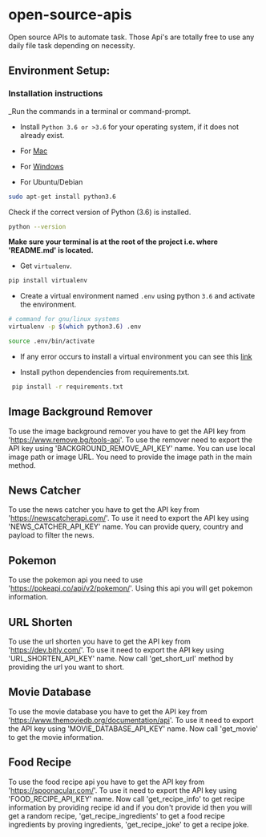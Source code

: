 # open-source-apis
Open source APIs to automate task. Those Api's are totally free to use any daily file task depending on necessity.

## Environment Setup:

### Installation instructions

_Run the commands in a terminal or command-prompt.

- Install `Python 3.6 or >3.6` for your operating system, if it does not already exist.

 - For [Mac](https://www.python.org/ftp/python/3.6.8/python-3.6.8-macosx10.9.pkg)

 - For [Windows](https://www.python.org/ftp/python/3.6.8/python-3.6.8-amd64.exe)

 - For Ubuntu/Debian

 ```bash
 sudo apt-get install python3.6
 ```

 Check if the correct version of Python (3.6) is installed.

 ```bash
 python --version
 ```

**Make sure your terminal is at the root of the project i.e. where 'README.md' is located.**

* Get `virtualenv`.

 ```bash
 pip install virtualenv
 ```

* Create a virtual environment named `.env` using python `3.6` and activate the environment.

 ```bash
 # command for gnu/linux systems
 virtualenv -p $(which python3.6) .env

 source .env/bin/activate
 ```
* If any error occurs to install a virtual environment you can see this [link](https://github.com/anisrfd/Python-Virtualenv-Setup/blob/master/Python_virtualenv_setup.md)

 
* Install python dependencies from requirements.txt.
 ```bash
  pip install -r requirements.txt
  ```

## Image Background Remover
To use the image background remover you have to get the API key from 'https://www.remove.bg/tools-api'. To use the remover 
need to export the API key using 'BACKGROUND_REMOVE_API_KEY' name. You can use local image path or image URL. You 
need to provide the image path in the main method.

## News Catcher
To use the news catcher you have to get the API key from 'https://newscatcherapi.com/'. To use it need to export the API key 
using 'NEWS_CATCHER_API_KEY' name. You can provide query, country and payload to filter the news.

## Pokemon
To use the pokemon api you need to use 'https://pokeapi.co/api/v2/pokemon/'. Using this api you will get pokemon information.

## URL Shorten
To use the url shorten you have to get the API key from 'https://dev.bitly.com/'. To use it need to export the API key 
using 'URL_SHORTEN_API_KEY' name. Now call 'get_short_url' method by providing the url you want to short.

## Movie Database
To use the movie database you have to get the API key from 'https://www.themoviedb.org/documentation/api'. To use it need to export the API key 
using 'MOVIE_DATABASE_API_KEY' name. Now call 'get_movie' to get the movie information.

## Food Recipe
To use the food recipe api you have to get the API key from 'https://spoonacular.com/'. To use it need to export the API key 
using 'FOOD_RECIPE_API_KEY' name. Now call 'get_recipe_info' to get recipe information by providing recipe id and if you don't provide id then you 
will get a random recipe, 'get_recipe_ingredients' to get a food recipe ingredients by proving ingredients, 'get_recipe_joke' to get a recipe joke.
